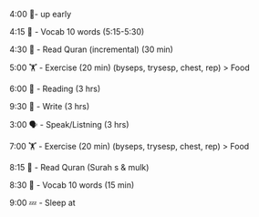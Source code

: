 4:00 🥇- up early 

4:15 📖 - Vocab 10 words (5:15-5:30) 

4:30 🕋 - Read Quran (incremental) (30 min)

5:00 🏋 - Exercise (20 min) (byseps, trysesp, chest, rep) > Food

6:00 📙 - Reading (3 hrs)

9:30 📝 - Write (3 hrs) 

3:00 🗣 - Speak/Listning (3 hrs) 

7:00 🏋 - Exercise (20 min) (byseps, trysesp, chest, rep) > Food 

8:15 🕋 - Read Quran (Surah s & mulk) 

8:30 📖 - Vocab 10 words (15 min) 

9:00 💤 - Sleep at